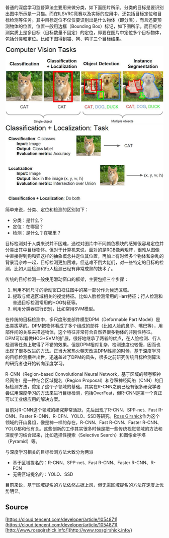 普通的深度学习监督算法主要用来做分类，如下面图片所示，分类的目标是要识别出图中所示是一只猫。而在ILSVRC竞赛以及实际的应用中，还包括目标定位和目标检测等任务。其中目标定位不仅仅要识别出是什么物体（即分类），而且还要预测物体的位置，位置一般用边框（Bounding Box）标记，如下图所示。而目标检测实质上是多目标（目标数量不固定）的定位，即要在图片中定位多个目标物体，包括分类和定位。比如下图得到猫、狗、鸭子三个目标结果。

![目标检测1.jpeg](./img/1598594630898-5608e0b0-6afe-4cd0-a8e5-fcdec7cfe842.jpeg)<br />![目标检测2.jpeg](./img/1598594637939-5abc3c8b-003c-4e63-a5b8-686f1536116f.jpeg)

简单来说，分类、定位和检测的区别如下：

- 分类：是什么？
- 定位：在哪里？
- 检测：是什么？在哪里？

目标检测对于人类来说并不困难，通过对图片中不同颜色模块的感知很容易定位并分类出其中目标物体。但对于计算机来说，面对的是RGB像素矩阵，很难从图像中直接得到狗和猫这样的抽象概念并定位其位置，再加上有时候多个物体和杂乱的背景混杂咋一起，目标检测更加困难。但这难不倒大佬们，对一些特定的目标的检测，比如人脸检测和行人检测已经有非常成熟的技术了。

传统的目标检测一般使用滑动窗口的框架，主要包括三个步骤：

1. 利用不同尺寸的滑动窗口框住图中的某一部分作为候选区域。
2. 提取与候选区域相关的视觉特征。比如人脸检测常用的Harr特征；行人检测和普通目标检测常用的HOG特征等。
3. 利用分类器进行识别，比如常用SVM模型。

在传统的目标检测中，多尺度形变部件模型DPM（Deformable Part Model）是出类拔萃的。DPM把物体看成了多个组成的部件（比如人脸的鼻子、嘴巴等），用部件间的关系来描述物体，这个特征非常符合自然界很多物体的非刚性特征。DPM可以看做HOG+SVM的扩展，很好地继承了两者的优点，在人脸检测、行人检测等任务上取得了不错的效果。但是DPM相对复杂，检测速度也较慢，因而也出现了很多改进的方法。正当大家热火朝天改进DPM性能的时候，基于深度学习的目标检测横空出世，迅速盖过了DPM的风头，很多之前研究传统目标检测算法的研究者也开始转向深度学习。

R-CNN（Region-based Convolutional Neural Network，基于区域的额卷积神经网络）是一种结合区域提名（Region Proposal）和卷积神经网络（CNN）的目标检测方法，奠定了这个子领域的基础。其实在R-CNN之前已经有很多研究学者尝试用深度学习的方法来进行目标检测，包括OverFeat，但R-CNN是第一个真正可以工业级应用的解决方案。

目前对R-CNN这个领域的研究非常活跃，先后出现了R-CNN、SPP-net、Fast R-CNN、Faster R-CNN、R-CFN、YOLO、SSD等研究。[Ross Girshick](http://www.rossgirshick.info/)作为这个领域的开山鼻祖，像是神一样的存在，R-CNN、Fast R-CNN、Faster R-CNN、YOLO都和他有关。这些创新的工作其实很多时候是把一些传统视觉领域的方法和深度学习结合起来，比如选择性搜索（Selective Search）和图像金字塔（Pyramid）等。

与深度学习相关的目标检测方法大致分为两派

- 基于区域提名的：R-CNN、SPP-net、Fast R-CNN、Faster R-CNN、R-FCN
- 无需区域提名的：YOLO、SSD

目前来说，基于区域提名的方法依然占据上风，但无需区域提名的方法在速度上优势明显。

<a name="Source"></a>
## Source

[https://cloud.tencent.com/developer/article/1054871](https://cloud.tencent.com/developer/article/1054871)<br />[http://www.rossgirshick.info/](http://www.rossgirshick.info/)

